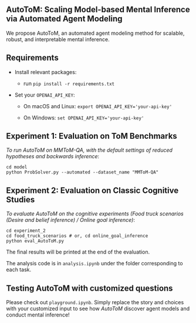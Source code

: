 ## AutoToM: Scaling Model-based Mental Inference via Automated Agent Modeling

We propose AutoToM, an automated agent modeling method for scalable, robust, and interpretable mental inference.

## Requirements

- Install relevant packages:
    - run
    ``
        pip install -r requirements.txt
    ``
- Set your `OPENAI_API_KEY`:

    - On macOS and Linux:
    `export OPENAI_API_KEY='your-api-key'`
    
    - On Windows: `set OPENAI_API_KEY='your-api-key'`

## Experiment 1: Evaluation on ToM Benchmarks

*To run AutoToM on MMToM-QA, with the default settings of reduced hypotheses and backwards inference*: 
    
    cd model
    python ProbSolver.py --automated --dataset_name "MMToM-QA"

## Experiment 2: Evaluation on Classic Cognitive Studies

*To evaluate AutoToM on the cognitive experiments (Food truck scenarios (Desire and belief inference) / Online goal inference)*:
    
    cd experiment_2
    cd food_truck_scenarios # or, cd online_goal_inference
    python eval_AutoToM.py

The final results will be printed at the end of the evaluation.

The analysis code is in `analysis.ipynb` under the folder corresponding to each task.


## Testing AutoToM with customized questions

Please check out ``playground.ipynb``. Simply replace the story and choices with your customized input to see how *AutoToM* discover agent models and conduct mental inference!
